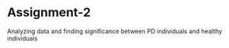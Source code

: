 # Assignment-2
Analyzing data  and finding significance between PD individuals and healthy individuals 
